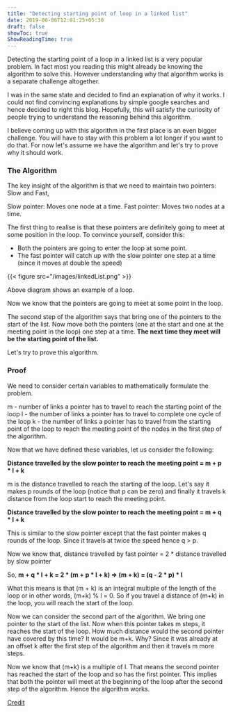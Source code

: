 ```yaml
---
title: "Detecting starting point of loop in a linked list"
date: 2019-06-06T12:01:25+05:30
draft: false
showToc: true
ShowReadingTime: true
---
```


Detecting the starting point of a loop in a linked list is a very popular problem. In fact most you reading this might already be knowing the algorithm to solve this. However understanding why that algorithm works is a separate challenge altogether.

I was in the same state and decided to find an explanation of why it works. I could not find convincing explanations by simple google searches and hence decided to right this blog.
Hopefully, this will satisfy the curiosity of people trying to understand the reasoning behind this algorithm.

I believe coming up with this algorithm in the first place is an even bigger challenge. You will have to stay with this problem a lot longer if you want to do that. For now let's assume we have the algorithm and let's try to prove why it should work.

### The Algorithm

The key insight of the algorithm is that we need to maintain two pointers: Slow and Fast,

Slow pointer: Moves one node at a time.
Fast pointer: Moves two nodes at a time.

The first thing to realise is that these pointers are definitely going to meet at some position in the loop. To convince yourself, consider this:
* Both the pointers are going to enter the loop at some point.
* The fast pointer will catch up with the slow pointer one step at a time (since it moves at double the speed)

{{< figure src="/images/linkedList.png"  >}}

Above diagram shows an example of a loop.

Now we know that the pointers are going to meet at some point in the loop.

The second step of the algorithm says that bring one of the pointers to the start of the list. 
Now move both the pointers (one at the start and one at the meeting point in the loop) one step at a time.  **The next time they meet will be the starting point of the list.**

Let's try to prove this algorithm.

### Proof

We need to consider certain variables to mathematically formulate the problem.

m - number of links a pointer has to travel to reach the starting point of the loop
l - the number of links a pointer has to travel to complete one cycle of the loop
k - the number of links a pointer has to travel from the starting point of the loop to reach the meeting point of the nodes in the first step of the algorithm.

Now that we have defined these variables, let us consider the following:

**Distance travelled by the slow pointer to reach the meeting point = m + p * l + k**

m is the distance travelled to reach the starting of the loop. Let's say it makes p rounds of the loop (notice that p can be zero) and finally it travels k distance from the loop start to reach the meeting point.


**Distance travelled by the slow pointer to reach the meeting point = m + q * l + k**

This is similar to the slow pointer except that the fast pointer makes q rounds of the loop. Since it travels at twice the speed hence q > p.

Now we know that, distance travelled by fast pointer = 2 * distance travelled by slow pointer

So, **m + q * l + k = 2 * (m + p * l + k) => (m + k) = (q - 2 * p) * l**

What this means is that (m + k) is an integral multiple of the length of the loop or in other words, (m+k) % l = 0. So if you travel a distance of (m+k) in the loop, you will reach the start of the loop.

Now we can consider the second part of the algorithm. We bring one pointer to the start of the list. 
Now when this pointer takes m steps, it reaches the start of the loop.
How much distance would the second pointer have covered by this time? It would be m+k. 
Why? Since it was already at an offset k after the first step of the algorithm and then it travels m more steps.

Now we know that (m+k) is a multiple of l. That means the second pointer has reached the start of the loop and so has the first pointer. This implies that both the pointer will meet at the beginning of the loop after the second step of the algorithm. Hence the algorithm works.

[Credit](https://www.youtube.com/watch?v=apIw0Opq5nk)